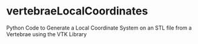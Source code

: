 # vertebraeLocalCoordinates
Python Code to Generate a Local Coordinate System on an STL file from a Vertebrae using the VTK Library
